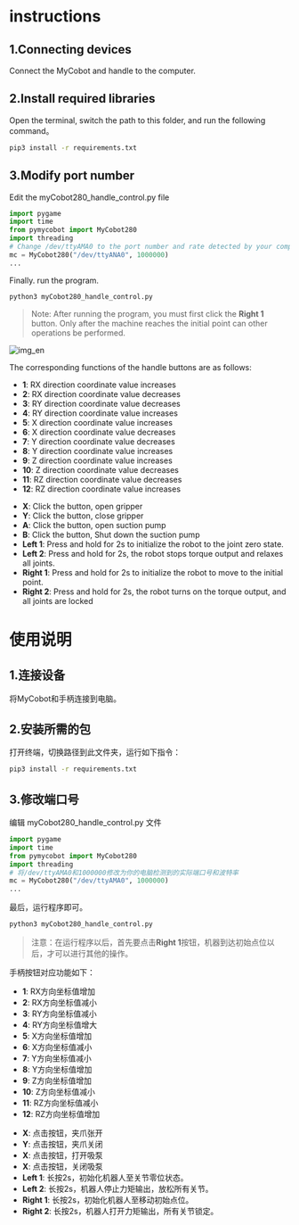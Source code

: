 # instructions

## 1.Connecting devices

Connect the MyCobot and handle to the computer.

## 2.Install required libraries

Open the terminal, switch the path to this folder, and run the following command。

```bash
pip3 install -r requirements.txt
```

## 3.Modify port number

Edit the myCobot280_handle_control.py file

```python
import pygame
import time
from pymycobot import MyCobot280
import threading
# Change /dev/ttyAMA0 to the port number and rate detected by your computer
mc = MyCobot280("/dev/ttyANA0", 1000000)
...
```

Finally. run the program.

```bash
python3 myCobot280_handle_control.py
```

> Note: After running the program, you must first click the **Right 1** button. Only after the machine reaches the initial point can other operations be performed.

![img_en](./handle.jpg)

The corresponding functions of the handle buttons are as follows:

- **1**: RX direction coordinate value increases
- **2**: RX direction coordinate value decreases
- **3**: RY direction coordinate value decreases
- **4**: RY direction coordinate value increases
- **5**: X direction coordinate value increases
- **6**: X direction coordinate value decreases
- **7**: Y direction coordinate value decreases
- **8**: Y direction coordinate value increases
- **9**: Z direction coordinate value increases
- **10**: Z direction coordinate value decreases
- **11**: RZ direction coordinate value decreases
- **12**: RZ direction coordinate value increases

[//]: # (- **13**: Wake up the handle. After the handle is not used for a long time after connection, it will enter sleep mode. You need to press this button to wake up.)

[//]: # (- **14**: Check the connection status of the machine. The atom LED flashes green three times to indicate that the machine is normal; flashes red three times to indicate that the state is abnormal.)
- **X**: Click the button, open gripper
- **Y**: Click the button, close gripper
- **A**: Click the button, open suction pump
- **B**: Click the button, Shut down the suction pump
- **Left 1**: Press and hold for 2s to initialize the robot to the joint zero state.
- **Left 2**: Press and hold for 2s, the robot stops torque output and relaxes all joints.
- **Right 1**: Press and hold for 2s to initialize the robot to move to the initial point.
- **Right 2**: Press and hold for 2s, the robot turns on the torque output, and all joints are locked

# 使用说明

## 1.连接设备

将MyCobot和手柄连接到电脑。

## 2.安装所需的包

打开终端，切换路径到此文件夹，运行如下指令：

```bash
pip3 install -r requirements.txt
```

## 3.修改端口号

编辑 myCobot280_handle_control.py 文件

```python
import pygame
import time
from pymycobot import MyCobot280
import threading
# 将/dev/ttyAMA0和1000000修改为你的电脑检测到的实际端口号和波特率
mc = MyCobot280("/dev/ttyAMA0", 1000000)
...
```

最后，运行程序即可。

```bash
python3 myCobot280_handle_control.py
```

> 注意：在运行程序以后，首先要点击**Right 1**按钮，机器到达初始点位以后，才可以进行其他的操作。

手柄按钮对应功能如下：

- **1**: RX方向坐标值增加
- **2**: RX方向坐标值减小
- **3**: RY方向坐标值减小
- **4**: RY方向坐标值增大
- **5**: X方向坐标值增加
- **6**: X方向坐标值减小
- **7**: Y方向坐标值减小
- **8**: Y方向坐标值增加
- **9**: Z方向坐标值增加
- **10**: Z方向坐标值减小
- **11**: RZ方向坐标值减小
- **12**: RZ方向坐标值增加

[//]: # (- **13**: 唤醒手柄，手柄连接以后长时间不使用会进入休眠，需要按下此键来唤醒)

[//]: # (- **14**: 检测机器连接状态，atom LED闪烁绿灯三次表示机器正常，闪烁红灯三次表示状态异常。)
- **X**: 点击按钮，夹爪张开
- **Y**: 点击按钮，夹爪关闭
- **X**: 点击按钮，打开吸泵
- **X**: 点击按钮，关闭吸泵
- **Left 1**: 长按2s，初始化机器人至关节零位状态。
- **Left 2**: 长按2s，机器人停止力矩输出，放松所有关节。
- **Right 1**: 长按2s，初始化机器人至移动初始点位。
- **Right 2**: 长按2s，机器人打开力矩输出，所有关节锁定。
